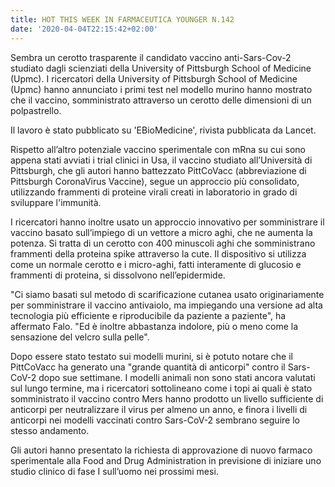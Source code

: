 ```yaml
---
title: HOT THIS WEEK IN FARMACEUTICA YOUNGER N.142
date: '2020-04-04T22:15:42+02:00'
---
```

Sembra un cerotto trasparente il candidato vaccino anti-Sars-Cov-2 studiato dagli scienziati della University of Pittsburgh School of Medicine (Upmc). I ricercatori della University of Pittsburgh School of Medicine (Upmc) hanno annunciato i primi test nel modello murino hanno mostrato che il vaccino, somministrato attraverso un cerotto delle dimensioni di un polpastrello.

Il lavoro è stato pubblicato su 'EBioMedicine', rivista pubblicata da Lancet. 

Rispetto all’altro potenziale vaccino sperimentale con mRna su cui sono appena stati avviati i trial clinici in Usa, il vaccino studiato all’Università di Pittsburgh, che gli autori hanno battezzato PittCoVacc (abbreviazione di Pittsburgh CoronaVirus Vaccine), segue un approccio più consolidato, utilizzando frammenti di proteine virali creati in laboratorio in grado di sviluppare l'immunità. 

I ricercatori hanno inoltre usato un approccio innovativo per somministrare il vaccino basato sull’impiego di un vettore a micro aghi, che ne aumenta la potenza. Si tratta di un cerotto con 400 minuscoli aghi che somministrano frammenti della proteina spike attraverso la cute. Il dispositivo si utilizza come un normale cerotto e i micro-aghi, fatti interamente di glucosio e frammenti di proteina, si dissolvono nell’epidermide. 

"Ci siamo basati sul metodo di scarificazione cutanea usato originariamente per somministrare il vaccino antivaiolo, ma impiegando una versione ad alta tecnologia più efficiente e riproducibile da paziente a paziente", ha affermato Falo. "Ed è inoltre abbastanza indolore, più o meno come la sensazione del velcro sulla pelle".

Dopo essere stato testato sui modelli murini, si è potuto notare che il PittCoVacc ha generato una "grande quantità di anticorpi" contro il Sars-CoV-2 dopo sue settimane. I modelli animali non sono stati ancora valutati sul lungo termine, ma i ricercatori sottolineano come i topi ai quali è stato somministrato il vaccino contro Mers hanno prodotto un livello sufficiente di anticorpi per neutralizzare il virus per almeno un anno, e finora i livelli di anticorpi nei modelli vaccinati contro Sars-CoV-2 sembrano seguire lo stesso andamento. 

Gli autori hanno presentato la richiesta di approvazione di nuovo farmaco sperimentale alla Food and Drug Administration in previsione di iniziare uno studio clinico di fase I sull’uomo nei prossimi mesi.
